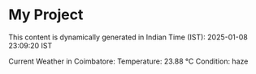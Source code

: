 # My Project

This content is dynamically generated in Indian Time (IST): 2025-01-08 23:09:20 IST


Current Weather in Coimbatore:
Temperature: 23.88 °C
Condition: haze
